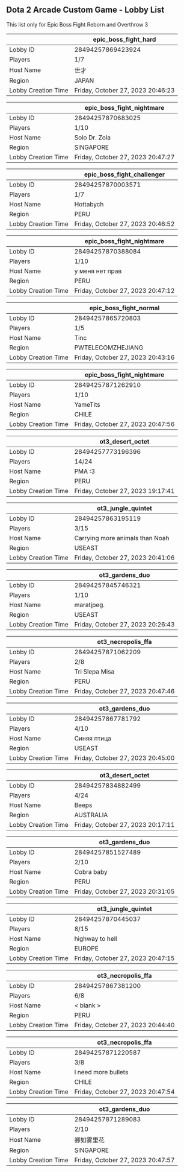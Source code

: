 ## Dota 2 Arcade Custom Game - Lobby List

This list only for Epic Boss Fight Reborn and Overthrow 3

|  | epic_boss_fight_hard |
| ------ | ------ |
| Lobby ID | 28494257869423924 |
| Players | 1/7 |
| Host Name | 世才 |
| Region | JAPAN |
| Lobby Creation Time | Friday, October 27, 2023 20:46:23 |


|  | epic_boss_fight_nightmare |
| ------ | ------ |
| Lobby ID | 28494257870683025 |
| Players | 1/10 |
| Host Name | Solo Dr. Zola |
| Region | SINGAPORE |
| Lobby Creation Time | Friday, October 27, 2023 20:47:27 |


|  | epic_boss_fight_challenger |
| ------ | ------ |
| Lobby ID | 28494257870003571 |
| Players | 1/7 |
| Host Name | Hottabych |
| Region | PERU |
| Lobby Creation Time | Friday, October 27, 2023 20:46:52 |


|  | epic_boss_fight_nightmare |
| ------ | ------ |
| Lobby ID | 28494257870388084 |
| Players | 1/10 |
| Host Name | у меня  нет прав |
| Region | PERU |
| Lobby Creation Time | Friday, October 27, 2023 20:47:12 |


|  | epic_boss_fight_normal |
| ------ | ------ |
| Lobby ID | 28494257865720803 |
| Players | 1/5 |
| Host Name | Tinc |
| Region | PWTELECOMZHEJIANG |
| Lobby Creation Time | Friday, October 27, 2023 20:43:16 |


|  | epic_boss_fight_nightmare |
| ------ | ------ |
| Lobby ID | 28494257871262910 |
| Players | 1/10 |
| Host Name | YameTits |
| Region | CHILE |
| Lobby Creation Time | Friday, October 27, 2023 20:47:56 |


|  | ot3_desert_octet |
| ------ | ------ |
| Lobby ID | 28494257773196396 |
| Players | 14/24 |
| Host Name | PMA :3 |
| Region | PERU |
| Lobby Creation Time | Friday, October 27, 2023 19:17:41 |


|  | ot3_jungle_quintet |
| ------ | ------ |
| Lobby ID | 28494257863195119 |
| Players | 3/15 |
| Host Name | Carrying more animals than Noah |
| Region | USEAST |
| Lobby Creation Time | Friday, October 27, 2023 20:41:06 |


|  | ot3_gardens_duo |
| ------ | ------ |
| Lobby ID | 28494257845746321 |
| Players | 1/10 |
| Host Name | maratjpeg. |
| Region | USEAST |
| Lobby Creation Time | Friday, October 27, 2023 20:26:43 |


|  | ot3_necropolis_ffa |
| ------ | ------ |
| Lobby ID | 28494257871062209 |
| Players | 2/8 |
| Host Name | Tri Slepa Misa |
| Region | PERU |
| Lobby Creation Time | Friday, October 27, 2023 20:47:46 |


|  | ot3_gardens_duo |
| ------ | ------ |
| Lobby ID | 28494257867781792 |
| Players | 4/10 |
| Host Name | Синяя птица |
| Region | USEAST |
| Lobby Creation Time | Friday, October 27, 2023 20:45:00 |


|  | ot3_desert_octet |
| ------ | ------ |
| Lobby ID | 28494257834882499 |
| Players | 4/24 |
| Host Name | Beeps |
| Region | AUSTRALIA |
| Lobby Creation Time | Friday, October 27, 2023 20:17:11 |


|  | ot3_gardens_duo |
| ------ | ------ |
| Lobby ID | 28494257851527489 |
| Players | 2/10 |
| Host Name | Cobra baby |
| Region | PERU |
| Lobby Creation Time | Friday, October 27, 2023 20:31:05 |


|  | ot3_jungle_quintet |
| ------ | ------ |
| Lobby ID | 28494257870445037 |
| Players | 8/15 |
| Host Name | highway to hell |
| Region | EUROPE |
| Lobby Creation Time | Friday, October 27, 2023 20:47:15 |


|  | ot3_necropolis_ffa |
| ------ | ------ |
| Lobby ID | 28494257867381200 |
| Players | 6/8 |
| Host Name | < blank > |
| Region | PERU |
| Lobby Creation Time | Friday, October 27, 2023 20:44:40 |


|  | ot3_necropolis_ffa |
| ------ | ------ |
| Lobby ID | 28494257871220587 |
| Players | 3/8 |
| Host Name | l need more bullets |
| Region | CHILE |
| Lobby Creation Time | Friday, October 27, 2023 20:47:54 |


|  | ot3_gardens_duo |
| ------ | ------ |
| Lobby ID | 28494257871289083 |
| Players | 2/10 |
| Host Name | 卿如雾里花 |
| Region | SINGAPORE |
| Lobby Creation Time | Friday, October 27, 2023 20:47:57 |


